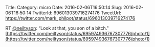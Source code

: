 Title: 
Category: micro
Date: 2016-02-06T16:50:14
Slug: 2016-02-06T16:50:14
TwitterId: 696013039716274176
TweetUrl: https://twitter.com/mark_philpot/status/696013039716274176

RT [@neiltyson](https://twitter.com/neiltyson): “Look at that, you son of a bitch." [https://twitter.com/neiltyson/status/695974936767307776/photo/1](https://twitter.com/neiltyson/status/695974936767307776/photo/1)